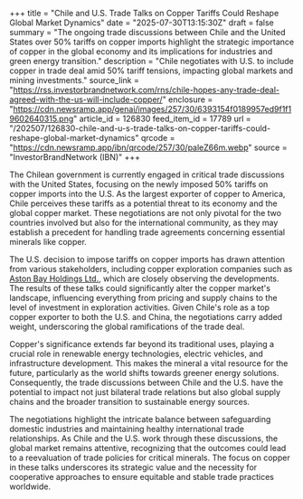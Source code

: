 +++
title = "Chile and U.S. Trade Talks on Copper Tariffs Could Reshape Global Market Dynamics"
date = "2025-07-30T13:15:30Z"
draft = false
summary = "The ongoing trade discussions between Chile and the United States over 50% tariffs on copper imports highlight the strategic importance of copper in the global economy and its implications for industries and green energy transition."
description = "Chile negotiates with U.S. to include copper in trade deal amid 50% tariff tensions, impacting global markets and mining investments."
source_link = "https://rss.investorbrandnetwork.com/rns/chile-hopes-any-trade-deal-agreed-with-the-us-will-include-copper/"
enclosure = "https://cdn.newsramp.app/genai/images/257/30/6393154f0189957ed9f1f19602640315.png"
article_id = 126830
feed_item_id = 17789
url = "/202507/126830-chile-and-u-s-trade-talks-on-copper-tariffs-could-reshape-global-market-dynamics"
qrcode = "https://cdn.newsramp.app/ibn/qrcode/257/30/paleZ66m.webp"
source = "InvestorBrandNetwork (IBN)"
+++

<p>The Chilean government is currently engaged in critical trade discussions with the United States, focusing on the newly imposed 50% tariffs on copper imports into the U.S. As the largest exporter of copper to America, Chile perceives these tariffs as a potential threat to its economy and the global copper market. These negotiations are not only pivotal for the two countries involved but also for the international community, as they may establish a precedent for handling trade agreements concerning essential minerals like copper.</p><p>The U.S. decision to impose tariffs on copper imports has drawn attention from various stakeholders, including copper exploration companies such as <a href='https://www.astonbayholdings.com' rel='nofollow' target='_blank'>Aston Bay Holdings Ltd.</a>, which are closely observing the developments. The results of these talks could significantly alter the copper market's landscape, influencing everything from pricing and supply chains to the level of investment in exploration activities. Given Chile's role as a top copper exporter to both the U.S. and China, the negotiations carry added weight, underscoring the global ramifications of the trade deal.</p><p>Copper's significance extends far beyond its traditional uses, playing a crucial role in renewable energy technologies, electric vehicles, and infrastructure development. This makes the mineral a vital resource for the future, particularly as the world shifts towards greener energy solutions. Consequently, the trade discussions between Chile and the U.S. have the potential to impact not just bilateral trade relations but also global supply chains and the broader transition to sustainable energy sources.</p><p>The negotiations highlight the intricate balance between safeguarding domestic industries and maintaining healthy international trade relationships. As Chile and the U.S. work through these discussions, the global market remains attentive, recognizing that the outcomes could lead to a reevaluation of trade policies for critical minerals. The focus on copper in these talks underscores its strategic value and the necessity for cooperative approaches to ensure equitable and stable trade practices worldwide.</p>